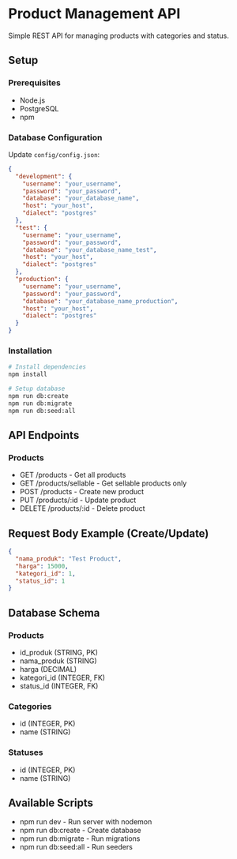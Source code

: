 # Product Management API

Simple REST API for managing products with categories and status.

## Setup

### Prerequisites

- Node.js
- PostgreSQL
- npm

### Database Configuration

Update `config/config.json`:

```json
{
  "development": {
    "username": "your_username",
    "password": "your_password",
    "database": "your_database_name",
    "host": "your_host",
    "dialect": "postgres"
  },
  "test": {
    "username": "your_username",
    "password": "your_password",
    "database": "your_database_name_test",
    "host": "your_host",
    "dialect": "postgres"
  },
  "production": {
    "username": "your_username",
    "password": "your_password",
    "database": "your_database_name_production",
    "host": "your_host",
    "dialect": "postgres"
  }
}
```

### Installation

```bash
# Install dependencies
npm install

# Setup database
npm run db:create
npm run db:migrate
npm run db:seed:all
```

## API Endpoints

### Products

- GET /products - Get all products
- GET /products/sellable - Get sellable products only
- POST /products - Create new product
- PUT /products/:id - Update product
- DELETE /products/:id - Delete product

## Request Body Example (Create/Update)

```json
{
  "nama_produk": "Test Product",
  "harga": 15000,
  "kategori_id": 1,
  "status_id": 1
}
```

## Database Schema

### Products

- id_produk (STRING, PK)
- nama_produk (STRING)
- harga (DECIMAL)
- kategori_id (INTEGER, FK)
- status_id (INTEGER, FK)

### Categories

- id (INTEGER, PK)
- name (STRING)

### Statuses

- id (INTEGER, PK)
- name (STRING)

## Available Scripts

- npm run dev - Run server with nodemon
- npm run db:create - Create database
- npm run db:migrate - Run migrations
- npm run db:seed:all - Run seeders
